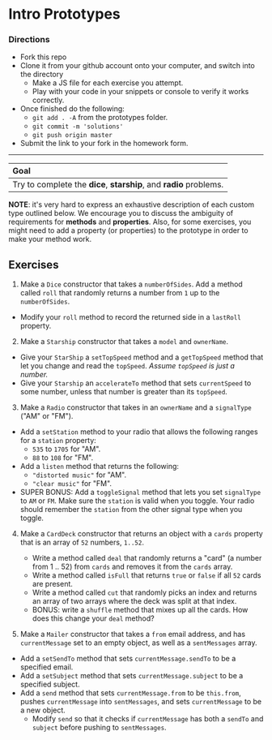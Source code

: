 # Intro Prototypes



###  Directions

* Fork this repo
* Clone it from your github account onto your computer, and switch into the directory
	* Make a JS file for each exercise you attempt.
	* Play with your code in your snippets or console to verify it works correctly.
* Once finished do the following:
	* `git add . -A` from the prototypes folder.
	* `git commit -m 'solutions'`
	* `git push origin master`
* Submit the link to your fork in the homework form.

----

| Goal |
| :--- |
| Try to complete the **dice**, **starship**, and **radio** problems.|

**NOTE**: it's very hard to express an exhaustive description of each custom type outlined below. We encourage you to discuss the ambiguity of requirements for **methods** and **properties**. Also, for some exercises, you might need to add a property (or properties) to the prototype in order to make your method work. 

## Exercises

1. Make a `Dice` constructor that takes a `numberOfSides`. Add a method called `roll` that randomly returns a number from `1` up to the `numberOfSides`.
  * Modify your `roll` method to record the returned side in a `lastRoll` property.

2. Make a `Starship` constructor that takes a `model` and `ownerName`. 
  * Give your `StarShip` a `setTopSpeed` method and a `getTopSpeed` method that let you change and read the `topSpeed`. *Assume `topSpeed` is just a number.*
  * Give your `Starship` an `accelerateTo` method that sets `currentSpeed` to some number, unless that number is greater than its `topSpeed`.
 
3. Make a `Radio` constructor that takes in an `ownerName` and a `signalType` ("AM" or "FM"). 
  * Add a `setStation` method to your radio that allows the following ranges for a `station` property:
    * `535` to `1705` for "AM".
    * `88` to `108` for "FM".
  * Add a `listen` method that returns the following:
    * `"distorted music"` for "AM".
    * `"clear music"` for "FM".
  * SUPER BONUS: Add a `toggleSignal` method that lets you set `signalType` to `AM` or `FM`. Make sure the `station` is valid when you toggle. Your radio should remember the `station` from the other signal type when you toggle.
 
4. Make a `CardDeck` constructor that returns an object with a `cards` property that is an array of `52` numbers, `1..52`.
	* Write a method called `deal`  that randomly returns a "card" (a number from 1 .. 52) from `cards` and removes it from the `cards` array.
	* Write a method called `isFull` that returns `true` or `false` if all `52` cards are present.
	* Write a method called `cut` that randomly picks an index and returns an array of two arrays where the deck was split at that index.
	* BONUS: write a `shuffle` method that mixes up all the cards. How does this change your `deal` method?
	
5. Make a `Mailer` constructor that takes a `from` email address, and has `currentMessage` set to an empty object, as well as a `sentMessages` array.
  * Add a `setSendTo` method that sets `currentMessage.sendTo` to be a specified email.
  * Add a `setSubject` method that sets `currentMessage.subject` to be a specified subject.
  * Add a `send` method that sets `currentMessage.from` to be `this.from`, pushes `currentMessage` into `sentMessages`, and sets `currentMessage` to be a new object.
    * Modify `send` so that it checks if `currentMessage` has both a `sendTo` and `subject` before pushing to `sentMessages`.
